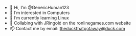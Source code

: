 - 👋 Hi, I’m @GenericHuman123
- 👀 I’m interested in Computers
- 🌱 I’m currently learning Linux
- 💞️ Collabing with JRingold on the ronlinegames.com website
- 📫 Contact me by email: theduckthatgotaway@duck.com

<!---
GenericHuman123/GenericHuman123 is a ✨ special ✨ repository because its `README.md` (this file) appears on your GitHub profile.
You can click the Preview link to take a look at your changes.
--->
